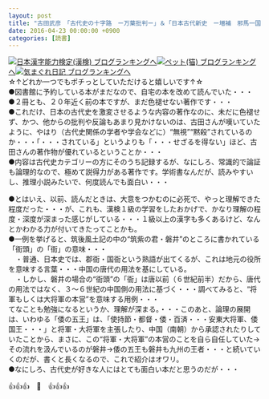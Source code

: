 ```yaml
---
layout: post
title: "古田武彦　「古代史の十字路　ー万葉批判ー」＆「日本古代新史　ー増補　邪馬一国の挑戦ー」"
date: 2016-04-23 00:00:00 +0900
categories: [読書]
---
```


[![](/syuusyuu9701/assets/images/古田武彦-「古代史の十字路-ー万葉批判ー」＆「日本古代新史-ー増補-邪馬一国の挑戦ー」-br_c_3028_1.gif)](http://blog.with2.net/link.php?1659096:3028 "日本漢字能力検定(漢検) ブログランキングへ")[日本漢字能力検定(漢検) ブログランキングへ](http://blog.with2.net/link.php?1659096:3028)[![](/syuusyuu9701/assets/images/古田武彦-「古代史の十字路-ー万葉批判ー」＆「日本古代新史-ー増補-邪馬一国の挑戦ー」-br_c_1348_1.gif)](http://blog.with2.net/link.php?1659096:1348 "ペット(猫) ブログランキングへ")[ペット(猫) ブログランキングへ](http://blog.with2.net/link.php?1659096:1348)[![](/syuusyuu9701/assets/images/古田武彦-「古代史の十字路-ー万葉批判ー」＆「日本古代新史-ー増補-邪馬一国の挑戦ー」-br_c_9257_1.gif)](http://blog.with2.net/link.php?1659096:9257 "気まぐれ日記 ブログランキングへ")[気まぐれ日記 ブログランキングへ](http://blog.with2.net/link.php?1659096:9257)  
☆↑どれか一つでもポチっとしていただけると嬉しいです↑☆  
●図書館に予約している本がまだなので、自宅の本を改めて読んでいた・・・  
●２冊とも、２０年近く前の本ですが、まだ色褪せない著作です・・・  
●これだけ、日本の古代史を激変させるような内容の著作なのに、未だに色褪せず、かつ、他からの批判や反論もあまり見かけないのは、古田さんが嘆いていたように、やはり（古代史関係の学者や学会などに）“無視”“黙殺”されているのか・・・「・・・されている」というよりも「・・・せざるを得ない」ほど、古田さんの著作物が優れているということか・・・  
●内容は古代史カテゴリーの方にそのうち記録するが、なにしろ、常識的で論証も論理的なので、極めて説得力がある著作です。学術書なんだが、読みやすいし、推理小説みたいで、何度読んでも面白い・・・  
  
●とはいえ、以前、読んだときは、大意をつかむのに必死で、やっと理解できた程度だった・・・が、これも、漢検１級の学習をしたおかげで、かなり理解の程度・深度が深まった感じがしている・・・１級以上の漢字も多くあるけど、なんとかわかる力が付いてきたってことかも。  
●一例を挙げると、筑後風土記の中の“筑紫の君・磐井”のところに書かれている「衙頭」の「衙」の意味・・・  
　・普通、日本史では、郡衙・国衙という熟語が出てくるが、これは地元の役所を意味する言葉・・・中国の唐代の用法を基にしている。  
　・しかし、磐井の場合の“衙頭”の「衙」は唐以前（６世紀前半）だから、唐代の用法ではなく、３～６世紀の中国側の用法に基づく・・・調べてみると、“将軍もしくは大将軍の本営”を意味する用例・・・  
てなことも勉強になるというか、理解が深まる。・・・このあと、論理の展開は、いわゆる「倭の五王」は、「使持節・都督・倭・百済・・・安東大将軍、倭国王・・・」と将軍・大将軍を主張したり、中国（南朝）から承認されたりしていたことから、まさに、この“将軍・大将軍”の本営のことを自ら自任していた→その流れを汲んでいるのが磐井→倭の五王も磐井も九州の王者・・・と続いていくのだが、書くと長くなるので、これで紹介はオワリ。  
●なにしろ、古代史が好きな人にはとても面白い本だと思うのだが・・・  
  
👍👍👍　🐒　👍👍👍  
  
  
  
  